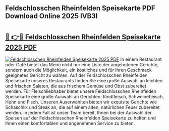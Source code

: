 ## Feldschlosschen Rheinfelden Speisekarte PDF Download Online 2025 IVB3I

# <h2><a href="http://gc66a8e.nevu.top/?p=Feldschlosschen+Rheinfelden+Speisekarte">🔗 👉🔴 Feldschlosschen Rheinfelden Speisekarte 2025 PDF</a></h2>

[![Feldschlosschen Rheinfelden Speisekarte 2025 PDF](https://i.imgur.com/dBaPXMq.png)](http://gc66a8e.nevu.top/?p=Feldschlosschen+Rheinfelden+Speisekarte)
In einem Restaurant oder Café bietet das Menü nicht nur eine Liste der angebotenen Gerichte, sondern auch die Möglichkeit, ein köstliches und für Ihren Geschmack geeignetes Gericht zu wählen. Auf der Feldschlosschen Rheinfelden Speisekarte unseres Restaurants finden Sie eine große Auswahl an leichten und frischen Salaten, die aus frischem Gemüse und Obst zubereitet werden. Für Fleischliebhaber bietet unsere Feldschlosschen Rheinfelden Speisekarte eine große Auswahl an Gerichten: Rindfleisch, Schweinefleisch, Huhn und Fisch. Unseren Auserwählten bieten wir exquisite Gerichte wie Schaschlik und Steak an, die auf einem alten, natürlichen Feuer zubereitet werden. In jedem Fall ist unser Team bereit, Ihnen bei der Auswahl der Speisen auf der Feldschlosschen Rheinfelden Speisekarte zu helfen und Ihnen einen komfortablen und angenehmen Service zu bieten.
